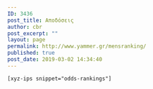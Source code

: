 ```yaml
---
ID: 3436
post_title: Αποδόσεις
author: cbr
post_excerpt: ""
layout: page
permalink: http://www.yammer.gr/mensranking/
published: true
post_date: 2019-03-02 14:34:40
---
```

	[xyz-ips snippet="odds-rankings"]